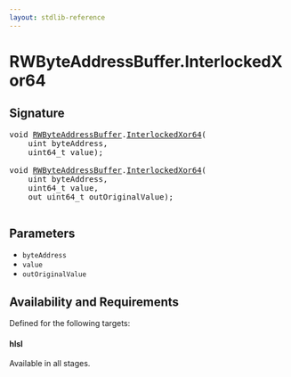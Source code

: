 ```yaml
---
layout: stdlib-reference
---
```


# RWByteAddressBuffer\.InterlockedXor64

## Signature 

<pre>
<span class="code_keyword">void</span> <a href="/stdlib-reference/types/RWByteAddressBuffer/index" class="code_type">RWByteAddressBuffer</a>.<a href="/stdlib-reference/types/RWByteAddressBuffer/InterlockedXor64">InterlockedXor64</a>(
    <span class="code_keyword">uint</span> <span class='code_param'>byteAddress</span>,
    uint64_t <span class='code_param'>value</span>);

<span class="code_keyword">void</span> <a href="/stdlib-reference/types/RWByteAddressBuffer/index" class="code_type">RWByteAddressBuffer</a>.<a href="/stdlib-reference/types/RWByteAddressBuffer/InterlockedXor64">InterlockedXor64</a>(
    <span class="code_keyword">uint</span> <span class='code_param'>byteAddress</span>,
    uint64_t <span class='code_param'>value</span>,
    <span class="code_keyword">out</span> uint64_t <span class='code_param'>outOriginalValue</span>);

</pre>

## Parameters

* `byteAddress`
* `value`
* `outOriginalValue`

## Availability and Requirements

Defined for the following targets:

#### hlsl
Available in all stages.



